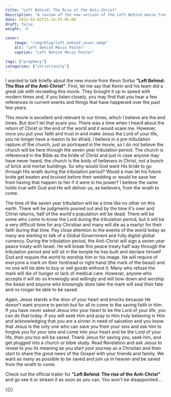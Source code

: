 ```yaml
---
title: "Left Behind: The Rise of the Anti-Christ"
Description: "A review of the new version of the Left Behind movie from Kevin Sorbo"
date: 2023-02-02T15:16:55-05:00
draft: false
weight: -9

cover:
    image: "/img/blog/left_behind_cover.webp"
    alt: "Left Behind Movie Poster"
    caption: "Left Behind Movie Poster"

tags: ["prophecy"]
categories: ["christianity"]
---
```


I wanted to talk briefly about the new movie from Kevin Sorbo **"Left Behind: The Rise of the Anti-Christ"**.  First, let me say that Kevin and his team did a great job with recreating this movie.  They brought it up to speed with modern times and, if you listen closely, you may find that you hear a few references to current events and things that have happened over the past few years.

This movie is excellent and relevant to our times, which I believe are the end times. But don't let that scare you.  There was a time when I heard about the return of Christ or the end of the world and it would scare me.  However, once you put your faith and trust in and make Jesus the Lord of your life, you no longer have a reason to be afraid.  I believe in a pre-tribulation rapture of the church, just as portrayed in the movie, so I do not believe the church will be here through the seven year tribulation period. The church is referenced in the Bible as the bride of Christ and just in case anyone may have never heard, the church is the body of believers in Christ, not a bunch of brick and mortar buildings.  So why would God want His bride to go through His wrath during the tribulation period?  Would a man let his future bride get beaten and bruised before their wedding or would he save her from having that happen to her if it were in his power?  I believe the same holds true with God and He will deliver us, as believers, from the wrath to come.

The time of the seven year tribulation will be a time like no other on this earth.  There will be judgments poured out and by the time it's over and Christ returns, half of the world's population will be dead.  There will be some who come to know the Lord during the tribulation period, but it will be a very difficult time for any Christian and many will die as a martyr for their faith during that time. Pay close attention to the events of the world today as many are starting to talk of a Global Government and fully digital global currency.  During the tribulation period, the Anti-Christ will sign a seven year peace treaty with Israel.  He will break this peace treaty half way through the tribulation period and will sit in the temple he has built and declare himself God and require the world to worship him or his image.  He will require of everyone a mark on their forehead or right hand (the mark of the beast) and no one will be able to buy or sell goods without it.  Many who refuse the mark will die of hunger or lack of medical care. However, anyone who accepts it will do so knowingly and willingly and will bow down and worship the beast and anyone who knowingly does take the mark will seal their fate and no longer be able to be saved.

Again, Jesus stands a the door of your heart and knocks because He doesn't want anyone to perish but for all to come to the saving faith in Him.  If you have never asked Jesus into your heart to be the Lord of your life, you can do that today.  If you will seek Him and pray to Him truly believing in Him and acknowledging that you are a sinner in need of salvation and you know that Jesus is the only one who can save you from your sins and ask him to forgive you for your sins and come into your heart and be the Lord of your life, then you too will be saved.  Thank Jesus for saving you, seek him, and get plugged into a church or bible study.  Read Revelation and ask Jesus to reveal to you its meaning as you start your journey as a Christian and then start to share the good news of the Gospel with your friends and family.  We want as many as possible to be saved and join us in heaven and be saved from the wrath to come.

Check out the official trailer for **"Left Behind: The rise of the Anti-Christ"** and go see it or stream it as soon as you can.  You won't be disappointed...

{{<youtube dFlu7dmHQ_g>}}